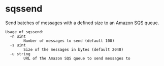# sqssend

Send batches of messages with a defined size to an Amazon SQS queue.

```
Usage of sqssend:
  -n uint
        Number of messages to send (default 100)
  -s uint
        Size of the messages in bytes (default 2048)
  -u string
        URL of the Amazon SQS queue to send messages to
```
